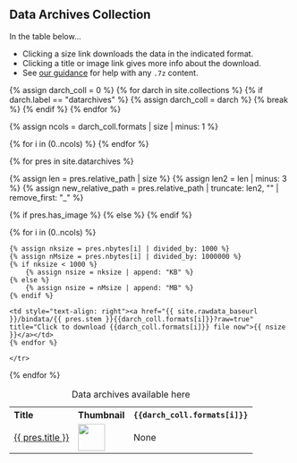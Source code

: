 ## Data Archives Collection

In the table below...

* Clicking a size link downloads the data in the indicated format.
* Clicking a title or image link gives more info about the download.
* See [our guidance](help/7zip.md) for help with any `.7z` content.

{% assign darch_coll = 0 %} 
{% for darch in site.collections %}
    {% if darch.label == "datarchives" %}
        {% assign darch_coll = darch %}
        {% break %}
    {% endif %}
{% endfor %}

{% assign ncols = darch_coll.formats | size | minus: 1 %}

<table>
  <caption>Data archives available here</caption>
  <tr>
    <th style="text-align: left">Title</th>
    <th style="text-align: left">Thumbnail</th>
    {% for i in (0..ncols) %}
      <th style="text-align: right" title="{{darch_coll.format_remarks[i]}}"><code>{{darch_coll.formats[i]}}</code></th>
    {% endfor %}
  </tr>

{% for pres in site.datarchives %}

  {% assign len = pres.relative_path | size %}
  {% assign len2 = len | minus: 3 %}
  {% assign new_relative_path = pres.relative_path | truncate: len2, "" | remove_first: "_" %}
  <tr>
     <td style="text-align: left"><a href="{{ new_relative_path }}" title="Click for more info about this file">{{ pres.title }}</a></td>
  {% if pres.has_image %}
     <td style="text-align: left"><a href="{{ new_relative_path }}" title="Click for more info about this file"><img src="{{ new_relative_path }}_thumb.png" style="height:48px;"></a></td>
  {% else %}
     <td style="text-align: left">None</td>
  {% endif %}

  {% for i in (0..ncols) %}

    {% assign nksize = pres.nbytes[i] | divided_by: 1000 %}
    {% assign nMsize = pres.nbytes[i] | divided_by: 1000000 %}
    {% if nksize < 1000 %}
        {% assign nsize = nksize | append: "KB" %}
    {% else %}
        {% assign nsize = nMsize | append: "MB" %}
    {% endif %}

    <td style="text-align: right"><a href="{{ site.rawdata_baseurl }}/bindata/{{ pres.stem }}{{darch_coll.formats[i]}}?raw=true" title="Click to download {{darch_coll.formats[i]}} file now">{{ nsize }}</a></td>
    {% endfor %}

    </tr>

{% endfor %}

</table>
